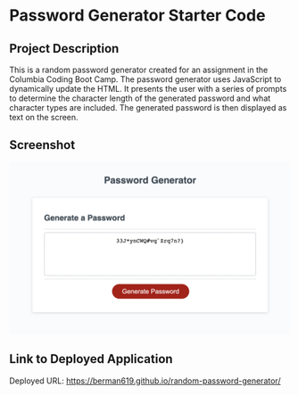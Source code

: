 # Password Generator Starter Code

## Project Description
This is a random password generator created for an assignment in the Columbia Coding Boot Camp. The password generator uses JavaScript to dynamically update the HTML. It presents the user with a series of prompts to determine the character length of the generated password and what character types are included. The generated password is then displayed as text on the screen. 

## Screenshot

![screenshot](https://github.com/berman619/images-repo/blob/main/Screen%20Shot%202023-02-20%20at%205.48.11%20PM.png?raw=true)

## Link to Deployed Application

Deployed URL: https://berman619.github.io/random-password-generator/